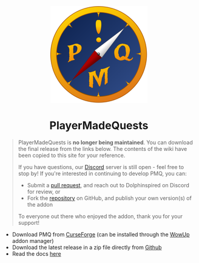 <div align="center">
  <img src="docs/assets/images/pmq-logo-dark-256.png" />
</div>

<h1 align="center">PlayerMadeQuests</h1>

> PlayerMadeQuests is **no longer being maintained**. You can download the final release from the links below. The contents of the wiki have been copied to this site for your reference.
>
> If you have questions, our [Discord](https://discord.gg/gHMjCgs) server is still open - feel free to stop by! If you're interested in continuing to develop PMQ, you can:
> * Submit a [pull request](https://github.com/runeberry/PlayerMadeQuests/pulls), and reach out to Dolphinspired on Discord for review, or
> * Fork the [repository](https://github.com/runeberry/PlayerMadeQuests) on GitHub, and publish your own version(s) of the addon
>
> To everyone out there who enjoyed the addon, thank you for your support!

* Download PMQ from [CurseForge](https://www.curseforge.com/wow/addons/pmq) (can be installed through the [WowUp](https://wowup.io/) addon manager)
* Download the latest release in a zip file directly from [Github](https://github.com/runeberry/PlayerMadeQuests/releases)
* Read the docs [here](https://runeberry.github.io/PlayerMadeQuests)
